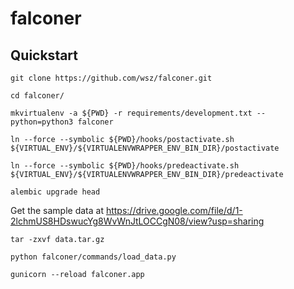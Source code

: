 # falconer

## Quickstart

`git clone https://github.com/wsz/falconer.git`

`cd falconer/`

`mkvirtualenv -a ${PWD} -r requirements/development.txt --python=python3 falconer`

`ln --force --symbolic ${PWD}/hooks/postactivate.sh ${VIRTUAL_ENV}/${VIRTUALENVWRAPPER_ENV_BIN_DIR}/postactivate`

`ln --force --symbolic ${PWD}/hooks/predeactivate.sh ${VIRTUAL_ENV}/${VIRTUALENVWRAPPER_ENV_BIN_DIR}/predeactivate`

`alembic upgrade head`

Get the sample data at <https://drive.google.com/file/d/1-2lchmUS8HDswucYg8WvWnJtLOCCgN08/view?usp=sharing>

`tar -zxvf data.tar.gz`

`python falconer/commands/load_data.py`

`gunicorn --reload falconer.app`

